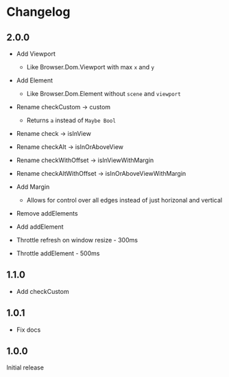 # Changelog

## 2.0.0
* Add Viewport
  * Like Browser.Dom.Viewport with max `x` and `y`
* Add Element
  * Like Browser.Dom.Element without `scene` and `viewport`

* Rename checkCustom -> custom
  * Returns `a` instead of `Maybe Bool`
* Rename check -> isInView
* Rename checkAlt -> isInOrAboveView
* Rename checkWithOffset -> isInViewWithMargin
* Rename checkAltWithOffset -> isInOrAboveViewWithMargin

* Add Margin
  * Allows for control over all edges instead of just horizonal and vertical

* Remove addElements
* Add addElement

* Throttle refresh on window resize - 300ms
* Throttle addElement - 500ms

## 1.1.0
* Add checkCustom

## 1.0.1
* Fix docs

## 1.0.0
Initial release

